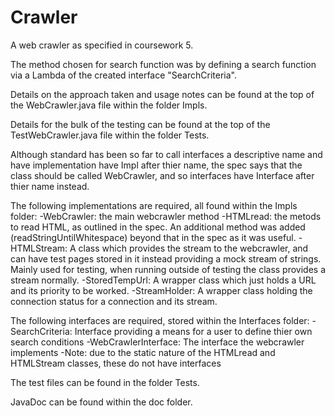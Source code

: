 # Crawler
A web crawler as specified in coursework 5.

The method chosen for search function was by defining a search function via a Lambda of the created interface
"SearchCriteria".

Details on the approach taken and usage notes can be found at the top of the WebCrawler.java file within the
folder Impls.

Details for the bulk of the testing can be found at the top of the TestWebCrawler.java file within the folder Tests.

Although standard has been so far to call interfaces a descriptive name and have implementation have Impl after thier name, the spec says that the class should be called WebCrawler, and so interfaces have Interface after thier name instead.

The following implementations are required, all found within the Impls folder:
    -WebCrawler: the main webcrawler method
    -HTMLread: the metods to read HTML, as outlined in the spec. An additional method was added (readStringUntilWhitespace) beyond that in the spec as it was useful.
    -HTMLStream: A class which provides the stream to the webcrawler, and can have test pages stored in it instead providing a mock stream of strings. Mainly used for testing, when running outside of testing the class provides a stream normally.
    -StoredTempUrl: A wrapper class which just holds a URL and its priority to be worked.
    -StreamHolder: A wrapper class holding the connection status for a connection and its stream.
    
The following interfaces are required, stored within the Interfaces folder:
    -SearchCriteria: Interface providing a means for a user to define thier own search conditions
    -WebCrawlerInterface: The interface the webcrawler implements
    -Note: due to the static nature of the HTMLread and HTMLStream classes, these do not have interfaces
    
The test files can be found in the folder Tests.
    
JavaDoc can be found within the doc folder.

